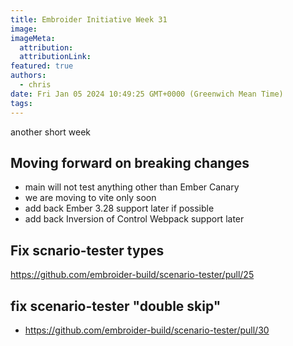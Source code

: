 ```yaml
---
title: Embroider Initiative Week 31
image:
imageMeta:
  attribution:
  attributionLink:
featured: true
authors:
  - chris
date: Fri Jan 05 2024 10:49:25 GMT+0000 (Greenwich Mean Time)
tags:
---
```


another short week

## Moving forward on breaking changes

- main will not test anything other than Ember Canary
- we are moving to vite only soon
- add back Ember 3.28 support later if possible
- add back Inversion of Control Webpack support later


## Fix scnario-tester types

https://github.com/embroider-build/scenario-tester/pull/25

## fix scenario-tester "double skip"

- https://github.com/embroider-build/scenario-tester/pull/30


